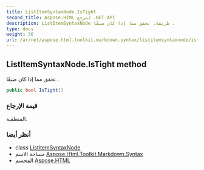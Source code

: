 ```yaml
---
title: ListItemSyntaxNode.IsTight
second_title: Aspose.HTML لمرجع .NET API
description: ListItemSyntaxNode طريقة. تحقق مما إذا كان ضيقًا .
type: docs
weight: 30
url: /ar/net/aspose.html.toolkit.markdown.syntax/listitemsyntaxnode/istight/
---
```

## ListItemSyntaxNode.IsTight method

تحقق مما إذا كان ضيقًا .

```csharp
public bool IsTight()
```

### قيمة الإرجاع

المنطقية.

### أنظر أيضا

* class [ListItemSyntaxNode](../)
* مساحة الاسم [Aspose.Html.Toolkit.Markdown.Syntax](../../listitemsyntaxnode/)
* المجسم [Aspose.HTML](../../../)


